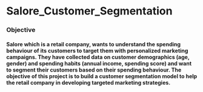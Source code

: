 # Salore_Customer_Segmentation
### Objective
#### Salore which is a retail company, wants to understand the spending behaviour of its customers to target them with personalized marketing campaigns. They have collected data on customer demographics (age, gender) and spending habits (annual income, spending score) and want to segment their customers based on their spending behaviour. The objective of this project is to build a customer segmentation model to help the retail company in developing targeted marketing strategies.
